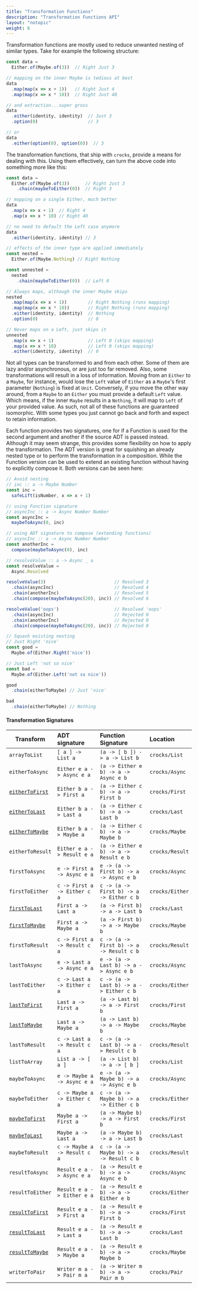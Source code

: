 ```yaml
---
title: "Transformation Functions"
description: "Transformation Functions API"
layout: "notopic"
weight: 6
---
```


Transformation functions are mostly used to reduce unwanted nesting of similar
types. Take for example the following structure:

```javascript
const data =
  Either.of(Maybe.of(3))  // Right Just 3

// mapping on the inner Maybe is tedious at best
data
  .map(map(x => x + 1))   // Right Just 4
  .map(map(x => x * 10))  // Right Just 40

// and extraction...super gross
data
  .either(identity, identity)  // Just 3
  .option(0)                   // 3

// or
data
  .either(option(0), option(0))  // 3
```

The transformation functions, that ship with `crocks`, provide a means for
dealing with this. Using them effectively, can turn the above code into
something more like this:

```javascript
const data =
  Either.of(Maybe.of(3))      // Right Just 3
    .chain(maybeToEither(0))  // Right 3

// mapping on a single Either, much better
data
  .map(x => x + 1)  // Right 4
  .map(x => x * 10) // Right 40

// no need to default the Left case anymore
data
  .either(identity, identity) // 3

// effects of the inner type are applied immediately
const nested =
  Either.of(Maybe.Nothing) // Right Nothing

const unnested =
  nested
    .chain(maybeToEither(0))  // Left 0

// Always maps, although the inner Maybe skips
nested
  .map(map(x => x + 1))        // Right Nothing (runs mapping)
  .map(map(x => x * 10))       // Right Nothing (runs mapping)
  .either(identity, identity)  // Nothing
  .option(0)                   // 0

// Never maps on a Left, just skips it
unnested
  .map(x => x + 1)             // Left 0 (skips mapping)
  .map(x => x * 10)            // Left 0 (skips mapping)
  .either(identity, identity)  // 0
```

Not all types can be transformed to and from each other. Some of them are lazy
and/or asynchronous, or are just too far removed. Also, some transformations
will result in a loss of information. Moving from an `Either` to a `Maybe`, for
instance, would lose the `Left` value of `Either` as a `Maybe`'s first parameter
(`Nothing`) is fixed at `Unit`. Conversely, if you move the other way around,
from a `Maybe` to an `Either` you must provide a default `Left` value. Which
means, if the inner `Maybe` results in a `Nothing`, it will map to `Left` of
your provided value. As such, not all of these functions are guaranteed
isomorphic. With some types you just cannot go back and forth and expect to
retain information.

Each function provides two signatures, one for if a Function is used for the
second argument and another if the source ADT is passed instead. Although it may
seem strange, this provides some flexibility on how to apply the transformation.
The ADT version is great for squishing an already nested type or to perform the
transformation in a composition. While the Function version can be used to
extend an existing function without having to explicitly compose it. Both
versions can be seen here:

```javascript
// Avoid nesting
// inc :: a -> Maybe Number
const inc =
  safeLift(isNumber, x => x + 1)

// using Function signature
// asyncInc :: a -> Async Number Number
const asyncInc =
  maybeToAsync(0, inc)

// using ADT signature to compose (extending functions)
// asyncInc :: a -> Async Number Number
const anotherInc =
  compose(maybeToAsync(0), inc)

// resolveValue :: a -> Async _ a
const resolveValue =
  Async.Resolved

resolveValue(3)                          // Resolved 3
  .chain(asyncInc)                       // Resolved 4
  .chain(anotherInc)                     // Resolved 5
  .chain(compose(maybeToAsync(20), inc)) // Resolved 6

resolveValue('oops')                     // Resolved 'oops'
  .chain(asyncInc)                       // Rejected 0
  .chain(anotherInc)                     // Rejected 0
  .chain(compose(maybeToAsync(20), inc)) // Rejected 0

// Squash existing nesting
// Just Right 'nice'
const good =
  Maybe.of(Either.Right('nice'))

// Just Left 'not so nice'
const bad =
  Maybe.of(Either.Left('not so nice'))

good
  .chain(eitherToMaybe) // Just 'nice'

bad
  .chain(eitherToMaybe) // Nothing
```

#### Transformation Signatures
| Transform | ADT signature | Function Signature | Location |
|---|:---|:---|:---|
| `arrayToList` | `[ a ] -> List a` | `(a -> [ b ]) -> a -> List b` | `crocks/List` |
| `eitherToAsync` | `Either e a -> Async e a` | `(a -> Either e b) -> a -> Async e b` | `crocks/Async` |
| [`eitherToFirst`][either-first] | `Either b a -> First a` | `(a -> Either c b) -> a -> First b` | `crocks/First` |
| [`eitherToLast`][either-last] | `Either b a -> Last a` | `(a -> Either c b) -> a -> Last b` | `crocks/Last` |
| [`eitherToMaybe`][either-maybe] | `Either b a -> Maybe a` | `(a -> Either c b) -> a -> Maybe b` | `crocks/Maybe` |
| `eitherToResult` | `Either e a -> Result e a` | `(a -> Either e b) -> a -> Result e b` | `crocks/Result` |
| `firstToAsync` | `e -> First a -> Async e a` | `e -> (a -> First b) -> a -> Async e b` | `crocks/Async` |
| `firstToEither` | `c -> First a -> Either c a` | `c -> (a -> First b) -> a -> Either c b` | `crocks/Either` |
| [`firstToLast`][first-last] | `First a -> Last a` | `(a -> First b) -> a -> Last b` | `crocks/Last` |
| [`firstToMaybe`][first-maybe] | `First a -> Maybe a` | `(a -> First b) -> a -> Maybe b` | `crocks/Maybe` |
| `firstToResult` | `c -> First a -> Result c a` | `c -> (a -> First b) -> a -> Result c b` | `crocks/Result` |
| `lastToAsync` | `e -> Last a -> Async e a` | `e -> (a -> Last b) -> a -> Async e b` | `crocks/Async` |
| `lastToEither` | `c -> Last a -> Either c a` | `c -> (a -> Last b) -> a -> Either c b` | `crocks/Either` |
| [`lastToFirst`][last-first] | `Last a -> First a` | `(a -> Last b) -> a -> First b` | `crocks/First` |
| [`lastToMaybe`][last-maybe] | `Last a -> Maybe a` | `(a -> Last b) -> a -> Maybe b` | `crocks/Maybe` |
| `lastToResult` | `c -> Last a -> Result c a` | `c -> (a -> Last b) -> a -> Result c b` | `crocks/Result` |
| `listToArray` | `List a -> [ a ]` | `(a -> List b) -> a -> [ b ]` | `crocks/List` |
| `maybeToAsync` | `e -> Maybe a -> Async e a` | `e -> (a -> Maybe b) -> a -> Async e b` | `crocks/Async` |
| `maybeToEither` | `c -> Maybe a -> Either c a` | `c -> (a -> Maybe b) -> a -> Either c b` | `crocks/Either` |
| [`maybeToFirst`][maybe-first] | `Maybe a -> First a` | `(a -> Maybe b) -> a -> First b` | `crocks/First` |
| [`maybeToLast`][maybe-last] | `Maybe a -> Last a` | `(a -> Maybe b) -> a -> Last b` | `crocks/Last` |
| `maybeToResult` | `c -> Maybe a -> Result c a` | `c -> (a -> Maybe b) -> a -> Result c b` | `crocks/Result` |
| `resultToAsync` | `Result e a -> Async e a` | `(a -> Result e b) -> a -> Async e b` | `crocks/Async` |
| `resultToEither` | `Result e a -> Either e a` | `(a -> Result e b) -> a -> Either e b` | `crocks/Either` |
| [`resultToFirst`][result-first] | `Result e a -> First a` | `(a -> Result e b) -> a -> First b` | `crocks/First` |
| [`resultToLast`][result-last] | `Result e a -> Last a` | `(a -> Result e b) -> a -> Last b` | `crocks/Last` |
| [`resultToMaybe`][result-maybe] | `Result e a -> Maybe a` | `(a -> Result e b) -> a -> Maybe b` | `crocks/Maybe` |
| `writerToPair` | `Writer m a -> Pair m a` | `(a -> Writer m b) -> a -> Pair m b` | `crocks/Pair` |

[either-maybe]: ../crocks/Maybe.html#eithertomaybe
[first-maybe]: ../crocks/Maybe.html#firsttomaybe
[last-maybe]: ../crocks/Maybe.html#lasttomaybe
[result-maybe]: ../crocks/Maybe.html#resulttomaybe

[either-first]: ../monoids/First.html#eithertofirst
[last-first]: ../monoids/First.html#lasttofirst
[maybe-first]: ../monoids/First.html#maybetofirst
[result-first]: ../monoids/First.html#resulttofirst

[either-last]: ../monoids/Last.html#eithertolast
[first-last]: ../monoids/Last.html#firsttolast
[maybe-last]: ../monoids/Last.html#maybetolast
[result-last]: ../monoids/Last.html#resulttolast

